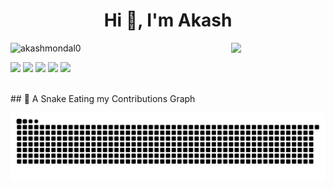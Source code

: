 <h1 align="center">Hi 👋, I'm Akash</h1>
<img align="right" src="https://github.com/7oSkaaa/7oSkaaa/blob/main/Images/Right_Side.gif?raw=true" width=30%>

<!-- <p><img align="left" src="https://github-readme-stats.vercel.app/api/top-langs?username=akashmondal0&show_icons=true&locale=en&layout=compact" alt="akashmondal0" /></p> -->

<p align="left"> <img src="https://komarev.com/ghpvc/?username=akashmondal0&label=Profile%20views&color=0e75b6&style=flat" alt="akashmondal0" /> </p>

<!-- <p>&nbsp;<img align="center" src="https://github-readme-stats.vercel.app/api?username=akashmondal0&show_icons=true&locale=en" alt="akashmondal0" /></p> -->

![](https://img.shields.io/badge/Code-JavaScript-informational?style=flat&color=informational&logo=javascript)
![](https://img.shields.io/badge/Code-React-informational?style=flat&color=informational&logo=react)
![](https://img.shields.io/badge/Code-TypeScript-informational?style=flat&color=informational)
![](https://img.shields.io/badge/Code-Node-informational?style=flat&color=informational&logo=node.js)
![](https://img.shields.io/badge/Tool-Docker-informational?style=flat&color=warning&logo=docker)

<br/>
## 🐍 A Snake Eating my Contributions Graph
	
<p align = "center">
	<img src = "https://github.com/7oSkaaa/7oSkaaa/blob/output/github-contribution-grid-snake.svg?" alt = "Snake Game"/>
</p>
